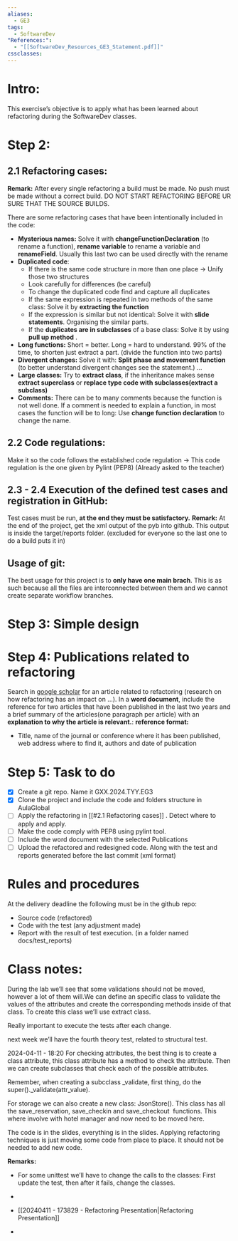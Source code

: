 ```yaml
---
aliases:
  - GE3
tags:
  - SoftwareDev
"References:":
  - "[[SoftwareDev_Resources_GE3_Statement.pdf]]"
cssclasses:
---
```

# Intro: 
This exercise’s objective is to apply what has been learned about refactoring during the SoftwareDev classes. 

# Step 2: 

## 2.1 Refactoring cases: 
**Remark:** After every single refactoring a build must be made. No push must be made without a correct build. DO NOT START REFACTORING BEFORE UR SURE THAT THE SOURCE BUILDS. 

There are some refactoring cases that have been intentionally included in the code: 

+ **Mysterious names:** Solve it with **changeFunctionDeclaration** (to rename a function), **rename variable** to rename a variable and **renameField**. Usually this last two can be used directly with the rename
+ **Duplicated code**: 
	+ If there is the same code structure in more than one place → Unify those two structures
	+ Look carefully for differences (be careful)
	+ To change the duplicated code find and capture all duplicates
	+ If the same expression is repeated in two methods of the same class: Solve it by **extracting the function**
	+ If the expression is similar but not identical: Solve it with **slide statements**. Organising the similar parts. 
	+ If the **duplicates are in subclasses** of a base class: Solve it by using **pull up method** . 
+ **Long functions:** Short = better. Long = hard to understand. 99% of the time, to shorten just extract a part. (divide the function into two parts)
+ **Divergent changes:** Solve it with: **Split phase and movement function** (to better understand divergent changes see the statement.) … 
+ **Large classes:** Try to **extract class**, if the inheritance makes sense **extract superclass** or **replace type code with subclasses(extract a subclass)**
+ **Comments:** There can be to many comments because the function is not well done. If a comment is needed to explain a function, in most cases the function will be to long: Use **change function declaration** to change the name. 
## 2.2 Code regulations: 
Make it so the code follows the established code regulation → This code regulation is the one given by Pylint (PEP8) (Already asked to the teacher)

## 2.3 - 2.4 Execution of the defined test cases and registration in GitHub: 
Test cases must be run, **at the end they must be satisfactory.** 
**Remark:** At the end of the project, get the xml output of the pyb into github. This output is inside the target/reports folder. (excluded for everyone so the last one to do a build puts it in)

## Usage of git: 
The best usage for this project is to **only have one main brach**. This is as such because all the files are interconnected between them and we cannot create separate workflow branches.


# Step 3: Simple design

# Step 4: Publications related to refactoring
Search in [google scholar](https://scholar.google.com) for an article related to refactoring (research on how refactoring has an impact on …). In a **word document**, include the reference for two articles that have been published in the last two years and a brief summary of the articles(one paragraph per article) with an **explanation to why the article is relevant.**: 
**reference format:**
+ Title, name of the journal or conference where it has been published, web address where to find it, authors and date of publication



# Step 5: Task to do
- [x] Create a git repo. Name it GXX.2024.TYY.EG3
- [x] Clone the project and include the code and folders structure in AulaGlobal
- [ ] Apply the refactoring in [[#2.1 Refactoring cases]] . Detect where to apply and apply. 
- [ ] Make the code comply with PEP8 using pylint tool.
- [ ] Include the word document with the selected Publications
- [ ] Upload the refactored and redesigned code. Along with the test and reports generated before the last commit (xml format)

# Rules and procedures
At the delivery deadline the following must be in the github repo: 
+ Source code (refactored)
+ Code with the test (any adjustment made)
+ Report with the result of test execution. (in a folder named docs/test_reports)
# Class notes: 
During the lab we’ll see that some validations should not be moved, however a  lot of them will.We can define an specific class to validate the values of the attributes and create the corresponding methods inside of that class. To create this class we’ll use extract class. 

Really important to execute the tests after each change. 

next week we’ll have the fourth theory test, related to structural test.


2024-04-11 - 18:20
For checking attributes, the best thing is to create a class attribute, this class attribute has a method to check the attribute. Then we can create subclasses that check each of the possible attributes. 

Remember, when creating a subcclass _validate, first thing, do the super()._validate(attr_value).

  

For storage we can also create a new class: JsonStore(). This class has all the save_reservation, save_checkin and save_checkout  functions. This where involve with hotel manager and now need to be moved here. 

  

The code is in the slides, everything is in the slides. Applying refactoring techniques is just moving some code from place to place. It should not be needed to add new code.


**Remarks:**
+ For some unittest we’ll have to change the calls to the classes: First update the test, then after it fails, change the classes.
+ 

+ [[20240411 - 173829 - Refactoring Presentation|Refactoring Presentation]]
+ 

